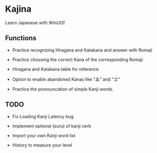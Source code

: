 # Kajina

Learn Japanese with WinUI3! 

## Functions

- Practice recognizing Hiragana and Katakana and answer with Romaji

- Practice choosing the correct Kana of the corresponding Romaji

- Hiragana and Katakana table for reference

- Option to enable abandoned Kanas like "ゐ" and "ヱ"

- Practice the pronouncation of simple Kanji words.

## TODO

- Fix Loading Kanji Latency bug

- Implement optional (suru) of kanji verb

- Import your own Kanji word list

- History to measure your level
